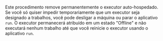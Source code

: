 Este procedimento remove permanentemente o executor auto-hospedado. Se você só quiser impedir temporariamente que um executor seja designado a trabalhos, você pode desligar a máquina ou parar o aplicativo `run`. O executor permanecerá atribuído em um estado "Offline" e não executará nenhum trabalho até que você reinicie o executor usando o aplicativo `run`.